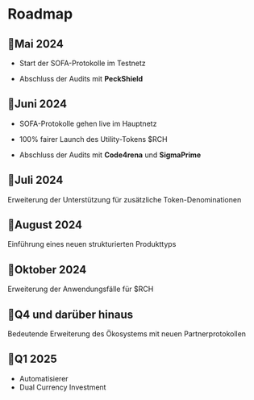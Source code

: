 # Roadmap

## 🎯Mai 2024

  - Start der SOFA-Protokolle im Testnetz

  - Abschluss der Audits mit **PeckShield**

## 🎯Juni 2024

  - SOFA-Protokolle gehen live im Hauptnetz

  - 100% fairer Launch des Utility-Tokens $RCH

  - Abschluss der Audits mit **Code4rena** und **SigmaPrime**

## 🎯Juli 2024

Erweiterung der Unterstützung für zusätzliche Token-Denominationen

## 🎯August 2024

Einführung eines neuen strukturierten Produkttyps

## 🎯Oktober 2024

Erweiterung der Anwendungsfälle für $RCH

## 🎯Q4 und darüber hinaus

Bedeutende Erweiterung des Ökosystems mit neuen Partnerprotokollen

## 📃Q1 2025

- Automatisierer
- Dual Currency Investment
